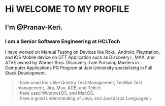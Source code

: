 # Hi WELCOME TO MY PROFILE
## I'm @Pranav-Keri. 
### I am a Senior Software Engineering at HCLTech
I have worked on Manual Testing on Devices like Roku, Android, Playstation, and iOS Mobile device on OTT Application such as Discovery+, MAX, and ATVE owned by Warner Bros. Discovery.
I am Pursuing Masters in Computer Applications PG Program at Jain University specializing in Full Stack Development.
> I have used tools like Qmetry Test Management, TestRail Test management, Jira, Mux, ADB, and Telnet.\
> I have used WindowsOS, and MacOS.\
> I have a good understanding of Java, and JavaScript Languages.\
